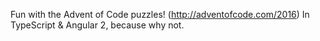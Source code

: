 Fun with the Advent of Code puzzles! (http://adventofcode.com/2016)
In TypeScript & Angular 2, because why not.